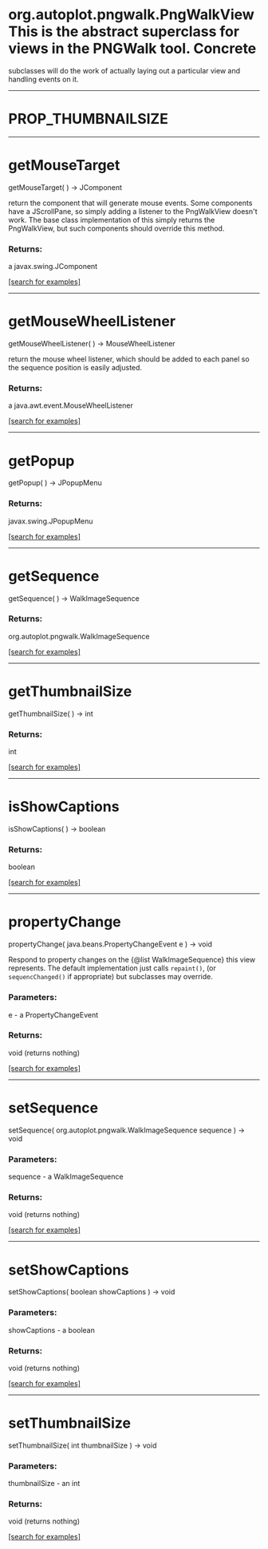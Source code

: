 # org.autoplot.pngwalk.PngWalkViewThis is the abstract superclass for views in the PNGWalk tool.  Concrete
 subclasses will do the work of actually laying out a particular view and
 handling events on it.
***
<a name="PROP_THUMBNAILSIZE"></a>
# PROP_THUMBNAILSIZE



***
<a name="getMouseTarget"></a>
# getMouseTarget
getMouseTarget(  ) &rarr; JComponent

return the component that will generate mouse events.  Some
 components have a JScrollPane, so simply adding a listener to the 
 PngWalkView doesn't work.  The base class implementation of this 
 simply returns the PngWalkView, but such components should override
 this method.

### Returns:
a javax.swing.JComponent


<a href="https://github.com/autoplot/dev/search?q=getMouseTarget&unscoped_q=getMouseTarget">[search for examples]</a>

***
<a name="getMouseWheelListener"></a>
# getMouseWheelListener
getMouseWheelListener(  ) &rarr; MouseWheelListener

return the mouse wheel listener, which should be added to each panel so the sequence position is easily adjusted.

### Returns:
a java.awt.event.MouseWheelListener


<a href="https://github.com/autoplot/dev/search?q=getMouseWheelListener&unscoped_q=getMouseWheelListener">[search for examples]</a>

***
<a name="getPopup"></a>
# getPopup
getPopup(  ) &rarr; JPopupMenu



### Returns:
javax.swing.JPopupMenu


<a href="https://github.com/autoplot/dev/search?q=getPopup&unscoped_q=getPopup">[search for examples]</a>

***
<a name="getSequence"></a>
# getSequence
getSequence(  ) &rarr; WalkImageSequence



### Returns:
org.autoplot.pngwalk.WalkImageSequence


<a href="https://github.com/autoplot/dev/search?q=getSequence&unscoped_q=getSequence">[search for examples]</a>

***
<a name="getThumbnailSize"></a>
# getThumbnailSize
getThumbnailSize(  ) &rarr; int



### Returns:
int


<a href="https://github.com/autoplot/dev/search?q=getThumbnailSize&unscoped_q=getThumbnailSize">[search for examples]</a>

***
<a name="isShowCaptions"></a>
# isShowCaptions
isShowCaptions(  ) &rarr; boolean



### Returns:
boolean


<a href="https://github.com/autoplot/dev/search?q=isShowCaptions&unscoped_q=isShowCaptions">[search for examples]</a>

***
<a name="propertyChange"></a>
# propertyChange
propertyChange( java.beans.PropertyChangeEvent e ) &rarr; void

Respond to property changes on the {@list WalkImageSequence} this view
 represents.  The default implementation just calls <code>repaint()</code>,
 (or <code>sequencChanged()</code> if appropriate) but subclasses may override.

### Parameters:
e - a PropertyChangeEvent

### Returns:
void (returns nothing)


<a href="https://github.com/autoplot/dev/search?q=propertyChange&unscoped_q=propertyChange">[search for examples]</a>

***
<a name="setSequence"></a>
# setSequence
setSequence( org.autoplot.pngwalk.WalkImageSequence sequence ) &rarr; void



### Parameters:
sequence - a WalkImageSequence

### Returns:
void (returns nothing)


<a href="https://github.com/autoplot/dev/search?q=setSequence&unscoped_q=setSequence">[search for examples]</a>

***
<a name="setShowCaptions"></a>
# setShowCaptions
setShowCaptions( boolean showCaptions ) &rarr; void



### Parameters:
showCaptions - a boolean

### Returns:
void (returns nothing)


<a href="https://github.com/autoplot/dev/search?q=setShowCaptions&unscoped_q=setShowCaptions">[search for examples]</a>

***
<a name="setThumbnailSize"></a>
# setThumbnailSize
setThumbnailSize( int thumbnailSize ) &rarr; void



### Parameters:
thumbnailSize - an int

### Returns:
void (returns nothing)


<a href="https://github.com/autoplot/dev/search?q=setThumbnailSize&unscoped_q=setThumbnailSize">[search for examples]</a>


